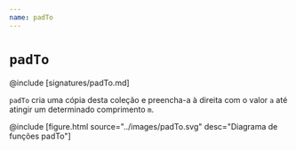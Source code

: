 ```yaml
---
name: padTo
---
```


# `padTo`

@include [signatures/padTo.md]

`padTo` cria uma cópia desta coleção e preencha-a à direita com o valor `a` até atingir um determinado comprimento `m`.

@include [figure.html source="../images/padTo.svg" desc="Diagrama de funções padTo"]
